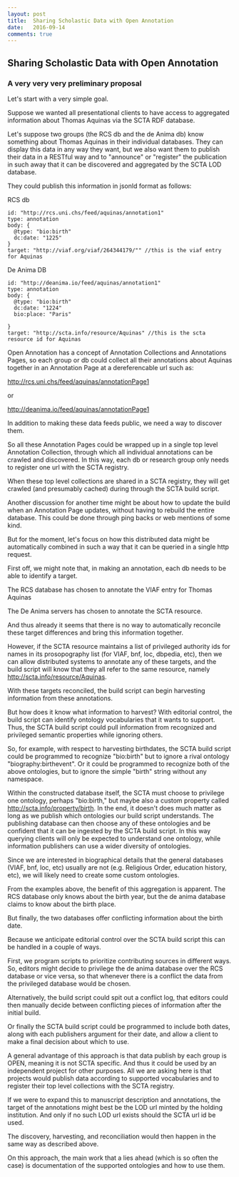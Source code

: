 ```yaml
---
layout: post
title:  Sharing Scholastic Data with Open Annotation
date:   2016-09-14
comments: true
---
```


## Sharing Scholastic Data with Open Annotation

### A very very very preliminary proposal

Let's start with a very simple goal.

Suppose we wanted all presentational clients to have access to aggregated information about Thomas Aquinas via the SCTA RDF database.

Let's suppose two groups (the RCS db and the de Anima db) know something about Thomas Aquinas in their individual databases. They can display this data in any way they want, but we also want them to publish their data in a RESTful way and to "announce" or "register" the publication in such away that it can be discovered and aggregated by the SCTA LOD database.

They could publish this information in jsonld format as follows:

RCS db

```jsonld
id: "http://rcs.uni.chs/feed/aquinas/annotation1"
type: annotation
body: {
  @type: "bio:birth"
  dc:date: "1225"
}
target: "http://viaf.org/viaf/264344179/"" //this is the viaf entry for Aquinas
```

De Anima DB

```jsonld
id: "http://deanima.io/feed/aquinas/annotation1"
type: annotation
body: {
  @type: "bio:birth"
  dc:date: "1224"
  bio:place: "Paris"

}
target: "http://scta.info/resource/Aquinas" //this is the scta resource id for Aquinas
```

Open Annotation has a concept of Annotation Collections and Annotations Pages, so each group or db could collect all their annotations about Aquinas together in an Annotation Page at a dereferencable url such as:

http://rcs.uni.chs/feed/aquinas/annotationPage1

or

http://deanima.io/feed/aquinas/annotationPage1

In addition to making these data feeds public, we need a way to discover them.

So all these Annotation Pages could be wrapped up in a single top level Annotation Collection, through which all individual annotations can be crawled and discovered. In this way, each db or research group only needs to register one url with the SCTA registry.

When these top level collections are shared in a SCTA registry, they will get crawled (and presumably cached) during through the SCTA build script.

Another discussion for another time might be about how to update the build when an Annotation Page updates, without having to rebuild the entire database. This could be done through ping backs or web mentions of some kind.

But for the moment, let's focus on how this distributed data might be automatically combined in such a way that it can be queried in a single http request.

First off, we might note that, in making an annotation, each db needs to be able to identify a target.

The RCS database has chosen to annotate the VIAF entry for Thomas Aquinas

The De Anima servers has chosen to annotate the SCTA resource.

And thus already it seems that there is no way to automatically reconcile these target differences and bring this information together.

However, if the SCTA resource maintains a list of privileged authority ids for names in its prosopography list (for VIAF, bnf, loc, dbpedia, etc), then we can allow distributed systems to annotate any of these targets, and the build script will know that they all refer to the same resource, namely http://scta.info/resource/Aquinas.

With these targets reconciled, the build script can begin harvesting information from these annotations.

But how does it know what information to harvest? With editorial control, the build script can identify ontology vocabularies that it wants to support. Thus, the SCTA build script could pull information from recognized and privileged semantic properties while ignoring others.

So, for example, with respect to harvesting birthdates, the SCTA build script could be programmed to recognize "bio:birth" but to ignore a rival ontology "biography:birthevent". Or it could be programmed to recognize both of the above ontologies, but to ignore the simple "birth" string without any namespace.

Within the constructed database itself, the SCTA must choose to privilege one ontology, perhaps "bio:birth," but maybe also a custom property called http://scta.info/property/birth. In the end, it doesn't does much matter as long as we publish which ontologies our build script understands. The publishing database can then choose any of these ontologies and be confident that it can be ingested by the SCTA build script. In this way querying clients will only be expected to understand one ontology, while information publishers can use a wider diversity of ontologies.

Since we are interested in biographical details that the general databases (VIAF, bnf, loc, etc) usually are not (e.g. Religious Order, education history, etc), we will likely need to create some custom ontologies.

From the examples above, the benefit of this aggregation is apparent. The RCS database only knows about the birth year, but the de anima database claims to know about the birth place.

But finally, the two databases offer conflicting information about the birth date.

Because we anticipate editorial control over the SCTA build script this can be handled in a couple of ways.

First, we program scripts to prioritize contributing sources in different ways. So, editors might decide to privilege the de anima database over the RCS database or vice versa, so that whenever there is a conflict the data from the privileged database would be chosen.

Alternatively, the build script could spit out a conflict log, that editors could then manually decide between conflicting pieces of information after the initial build.

Or finally the SCTA build script could be programmed to include both dates, along with each publishers argument for their date, and allow a client to make a final decision about which to use.

A general advantage of this approach is that data publish by each group is OPEN, meaning it is not SCTA specific. And thus it could be used by an independent project for other purposes. All we are asking here is that projects would publish data according to supported vocabularies and to register their top level collections with the SCTA registry.

If we were to expand this to manuscript description and annotations, the target of the annotations might best be the LOD url minted by the holding institution. And only if no such LOD url exists should the SCTA url id be used.

The discovery, harvesting, and reconciliation would then happen in the same way as described above.

On this approach, the main work that a lies ahead (which is so often the case) is documentation of the supported ontologies and how to use them.
